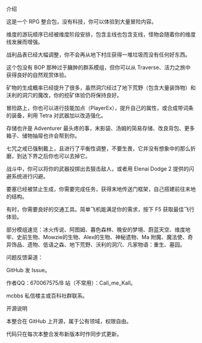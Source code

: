 介绍

这是一个 RPG 整合包，没有科技，你可以体验到大量冒险内容。


维度的游玩顺序已经被维度阶段安排，包含主线也包含支线，怪物会随着你的维度线发展而增强。

战利品表已经大幅调整，你不会再从地下村庄获得一堆垃圾而没有任何好东西。

这个包没有 BOP 那种过于臃肿的群系模组，但你可以从 Traverse、活力之旅中获得良好的自然观赏体验。

矿物的生成概率已经提升了很多，虽然洞穴经过了地下荒野（包含大量装饰物）和沃利的洞穴的魔改，你的挖矿体验仍将保持良好。

冒险路上，你也可以进行技能加点（PlayerEx），提升自己的属性，或合成带词条的装备，利用 Tetra 对武器加以改造强化。

存储也许是 Adventurer 最头疼的事，末影袋、汤姆的简易存储、改良背包、更多箱子、储物抽屉也许会帮到你。

七咒之戒已强制戴上，且进行了平衡性调整，不要生畏，它并没有想象中的那么折磨，到达下界之后你也可以去掉它。

战斗中，你可以将你的武器投掷出去狠击敌人，或者用 Elenai Dodge 2 提供的闪避系统进行闪避。

要塞已经被禁止生成，你需要完成任务，获得末地传送门框架，自己搭建前往末地的结构。

有时，你需要良好的交通工具。简单飞机能满足你的需求，按下 F5 获取最佳飞行体验。



部分模组速览：冰火传说、阿图姆、暮色森林、晚安的梦境、蔚蓝天空、维度地牢、史前生物、Mowzie的生物、Alex的生物、神秘遗物、Ma 附魔、魔法使、奇异饰品、遗物、低语之森、地下荒野、沃利的洞穴、凡家物语：重生、墓园。


问题反馈渠道：

GitHub 发 Issue。

作者QQ：670067575/B 站（不常用）：Call_me_Kall。

mcbbs 私信楼主或百科社群联系。



开源说明

本整合在 GitHub 上开源，属于公有领域，权限自由。

代码只在每次本整合发布新版本时作同步式更新。
